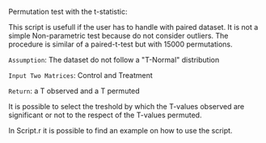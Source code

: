 Permutation test with the t-statistic:

This script is usefull if the user has to handle with paired dataset. It is not a simple Non-parametric test because do not consider outliers. The procedure is similar of a paired-t-test but with 15000 permutations. 

`Assumption`: The dataset do not follow a "T-Normal" distribution

`Input Two Matrices`: Control and Treatment

`Return`: a T observed and a T permuted

It is possible to select the treshold by which the T-values observed are significant or not to the respect of the T-values permuted. 

In Script.r it is possible to find an example on how to use the script.  
